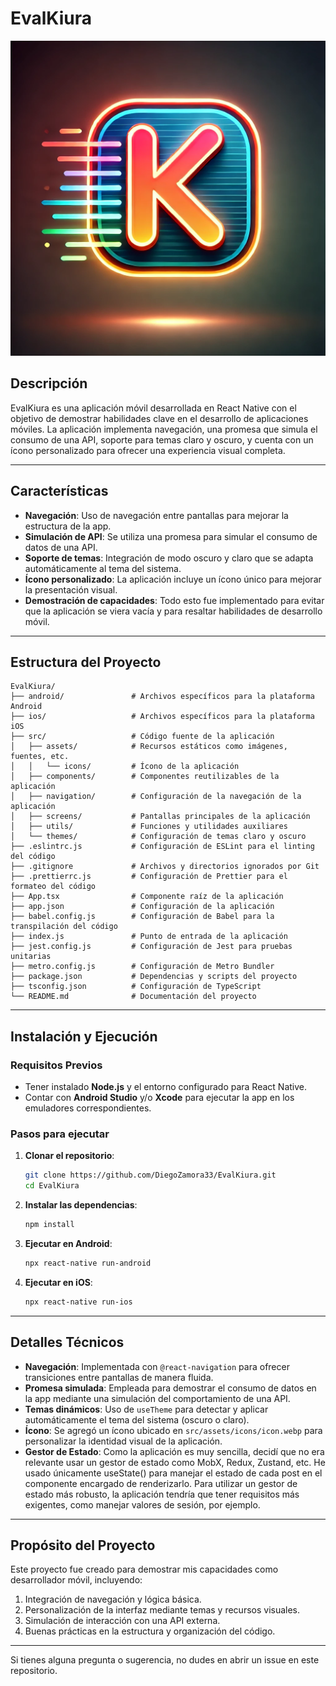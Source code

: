 # EvalKiura

![App Icon](src/assets/icons/icon.webp)

## Descripción

EvalKiura es una aplicación móvil desarrollada en React Native con el objetivo de demostrar habilidades clave en el desarrollo de aplicaciones móviles. La aplicación implementa navegación, una promesa que simula el consumo de una API, soporte para temas claro y oscuro, y cuenta con un ícono personalizado para ofrecer una experiencia visual completa.

---

## Características

- **Navegación**: Uso de navegación entre pantallas para mejorar la estructura de la app.
- **Simulación de API**: Se utiliza una promesa para simular el consumo de datos de una API.
- **Soporte de temas**: Integración de modo oscuro y claro que se adapta automáticamente al tema del sistema.
- **Ícono personalizado**: La aplicación incluye un ícono único para mejorar la presentación visual.
- **Demostración de capacidades**: Todo esto fue implementado para evitar que la aplicación se viera vacía y para resaltar habilidades de desarrollo móvil.

---

## Estructura del Proyecto

```
EvalKiura/
├── android/               # Archivos específicos para la plataforma Android
├── ios/                   # Archivos específicos para la plataforma iOS
├── src/                   # Código fuente de la aplicación
│   ├── assets/            # Recursos estáticos como imágenes, fuentes, etc.
│   │   └── icons/         # Ícono de la aplicación
│   ├── components/        # Componentes reutilizables de la aplicación
│   ├── navigation/        # Configuración de la navegación de la aplicación
│   ├── screens/           # Pantallas principales de la aplicación
│   ├── utils/             # Funciones y utilidades auxiliares
│   └── themes/            # Configuración de temas claro y oscuro
├── .eslintrc.js           # Configuración de ESLint para el linting del código
├── .gitignore             # Archivos y directorios ignorados por Git
├── .prettierrc.js         # Configuración de Prettier para el formateo del código
├── App.tsx                # Componente raíz de la aplicación
├── app.json               # Configuración de la aplicación
├── babel.config.js        # Configuración de Babel para la transpilación del código
├── index.js               # Punto de entrada de la aplicación
├── jest.config.js         # Configuración de Jest para pruebas unitarias
├── metro.config.js        # Configuración de Metro Bundler
├── package.json           # Dependencias y scripts del proyecto
├── tsconfig.json          # Configuración de TypeScript
└── README.md              # Documentación del proyecto
```

---

## Instalación y Ejecución

### Requisitos Previos

- Tener instalado **Node.js** y el entorno configurado para React Native.
- Contar con **Android Studio** y/o **Xcode** para ejecutar la app en los emuladores correspondientes.

### Pasos para ejecutar

1. **Clonar el repositorio**:

   ```bash
   git clone https://github.com/DiegoZamora33/EvalKiura.git
   cd EvalKiura
   ```

2. **Instalar las dependencias**:

   ```bash
   npm install
   ```

3. **Ejecutar en Android**:

   ```bash
   npx react-native run-android
   ```

4. **Ejecutar en iOS**:

   ```bash
   npx react-native run-ios
   ```

---

## Detalles Técnicos

- **Navegación**: Implementada con `@react-navigation` para ofrecer transiciones entre pantallas de manera fluida.
- **Promesa simulada**: Empleada para demostrar el consumo de datos en la app mediante una simulación del comportamiento de una API.
- **Temas dinámicos**: Uso de `useTheme` para detectar y aplicar automáticamente el tema del sistema (oscuro o claro).
- **Ícono**: Se agregó un ícono ubicado en `src/assets/icons/icon.webp` para personalizar la identidad visual de la aplicación.
- **Gestor de Estado**: Como la aplicación es muy sencilla, decidí que no era relevante usar un gestor de estado como MobX, Redux, Zustand, etc. He usado únicamente useState() para manejar el estado de cada post en el componente encargado de renderizarlo. Para utilizar un gestor de estado más robusto, la aplicación tendría que tener requisitos más exigentes, como manejar valores de sesión, por ejemplo.

---

## Propósito del Proyecto

Este proyecto fue creado para demostrar mis capacidades como desarrollador móvil, incluyendo:

1. Integración de navegación y lógica básica.
2. Personalización de la interfaz mediante temas y recursos visuales.
3. Simulación de interacción con una API externa.
4. Buenas prácticas en la estructura y organización del código.

---

Si tienes alguna pregunta o sugerencia, no dudes en abrir un issue en este repositorio.
